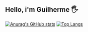## Hello, i'm Guilherme 🖐

[![Anurag's GitHub stats](https://github-readme-stats.vercel.app/api?username=Randzi&show_icons=true&theme=transparent&count_private=true)](https://github.com/anuraghazra/github-readme-stats)
[![Top Langs](https://github-readme-stats.vercel.app/api/top-langs/?username=Randzi&layout=compact&theme=transparent)](https://github.com/anuraghazra/github-readme-stats)
